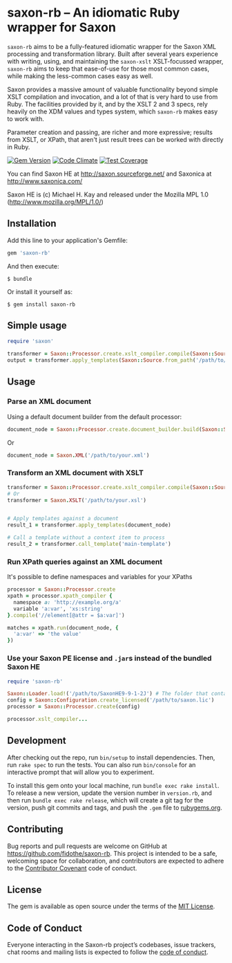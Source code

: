 # saxon-rb – An idiomatic Ruby wrapper for Saxon

`saxon-rb` aims to be a fully-featured idiomatic wrapper for the Saxon XML
processing and transformation library. Built after several years experience with
writing, using, and maintaining the `saxon-xslt` XSLT-focussed wrapper,
`saxon-rb` aims to keep that ease-of-use for those most common cases, while
making the less-common cases easy as well.

Saxon provides a massive amount of valuable functionality beyond simple XSLT
compilation and invocation, and a lot of that is very hard to use from Ruby. The
facilities provided by it, and by the XSLT 2 and 3 specs, rely heavily on the
XDM values and types system, which `saxon-rb` makes easy to work with.

Parameter creation and passing, are richer and more expressive; results from
XSLT, or XPath, that aren't just result trees can be worked with directly in
Ruby.

[![Gem Version](https://badge.fury.io/rb/saxon.svg)](http://badge.fury.io/rb/saxon)
[![Code Climate](https://codeclimate.com/github/fidothe/saxon-rb/badges/gpa.svg)](https://codeclimate.com/github/fidothe/saxon-rb)
[![Test Coverage](https://codeclimate.com/github/fidothe/saxon-rb/badges/coverage.svg)](https://codeclimate.com/github/fidothe/saxon-rb/coverage)

You can find Saxon HE at http://saxon.sourceforge.net/ and Saxonica at
http://www.saxonica.com/

Saxon HE is (c) Michael H. Kay and released under the Mozilla MPL 1.0
(http://www.mozilla.org/MPL/1.0/)

## Installation

Add this line to your application's Gemfile:

```ruby
gem 'saxon-rb'
```

And then execute:

    $ bundle

Or install it yourself as:

    $ gem install saxon-rb

## Simple usage

```ruby
require 'saxon'

transformer = Saxon::Processor.create.xslt_compiler.compile(Saxon::Source.from_path('/path/to/your.xsl'))
output = transformer.apply_templates(Saxon::Source.from_path('/path/to/your.xml'))
```

## Usage

### Parse an XML document

Using a default document builder from the default processor:

```ruby
document_node = Saxon::Processor.create.document_builder.build(Saxon::Source.from_path('/path/to/your.xml'))
```

Or

```ruby
document_node = Saxon.XML('/path/to/your.xml')
```


### Transform an XML document with XSLT

```ruby
transformer = Saxon::Processor.create.xslt_compiler.compile(Saxon::Source.from_path('/path/to/your.xsl'))
# Or
transformer = Saxon.XSLT('/path/to/your.xsl')


# Apply templates against a document
result_1 = transformer.apply_templates(document_node)

# Call a template without a context item to process
result_2 = transformer.call_template('main-template')
```

### Run XPath queries against an XML document

It's possible to define namespaces and variables for your XPaths

```ruby
processor = Saxon::Processor.create
xpath = processor.xpath_compiler {
  namespace a: 'http://example.org/a'
  variable 'a:var', 'xs:string'
}.compile('//element[@attr = $a:var]')

matches = xpath.run(document_node, {
  'a:var' => 'the value'
})
```

### Use your Saxon PE license and `.jar`s instead of the bundled Saxon HE

```ruby
require 'saxon-rb'

Saxon::Loader.load!('/path/to/SaxonHE9-9-1-2J') # The folder that contains the .jars, like $SAXON_HOME
config = Saxon::Configuration.create_licensed('/path/to/saxon.lic')
processor = Saxon::Processor.create(config)

processor.xslt_compiler...
```

## Development

After checking out the repo, run `bin/setup` to install dependencies. Then, run
`rake spec` to run the tests. You can also run `bin/console` for an interactive
prompt that will allow you to experiment.

To install this gem onto your local machine, run `bundle exec rake install`. To
release a new version, update the version number in `version.rb`, and then run
`bundle exec rake release`, which will create a git tag for the version, push
git commits and tags, and push the `.gem` file to
[rubygems.org](https://rubygems.org).

## Contributing

Bug reports and pull requests are welcome on GitHub at
https://github.com/fidothe/saxon-rb. This project is intended to be a safe,
welcoming space for collaboration, and contributors are expected to adhere to
the [Contributor Covenant](http://contributor-covenant.org) code of conduct.

## License

The gem is available as open source under the terms of the [MIT License](https://opensource.org/licenses/MIT).

## Code of Conduct

Everyone interacting in the Saxon-rb project’s codebases, issue trackers, chat rooms and mailing lists is expected to follow the [code of conduct](https://github.com/fidothe/saxon-rb/blob/master/CODE_OF_CONDUCT.md).

